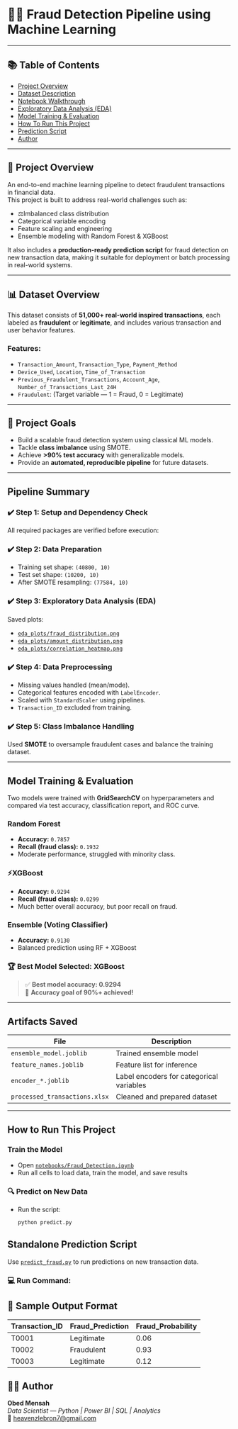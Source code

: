 # 🕵️‍♂️ Fraud Detection Pipeline using Machine Learning
---
## 📚 Table of Contents

- [Project Overview](https://github.com/Omensah-15/fraud-detection-pipeline/blob/main/README.md#-project-overview)
- [Dataset Description](https://github.com/Omensah-15/fraud-detection-pipeline/blob/main/README.md#-dataset-overview)
- [Notebook Walkthrough](https://github.com/Omensah-15/fraud-detection-pipeline/blob/main/README.md#-project-goals)
- [Exploratory Data Analysis (EDA)](https://github.com/Omensah-15/fraud-detection-pipeline/blob/main/README.md#%EF%B8%8F-step-3-exploratory-data-analysis-eda)
- [Model Training & Evaluation](https://github.com/Omensah-15/fraud-detection-pipeline/tree/main#-model-training--evaluation)
- [How To Run This Project](https://github.com/Omensah-15/fraud-detection-pipeline/blob/main/README.md#-how-to-run-this-project)
- [Prediction Script](https://github.com/Omensah-15/fraud-detection-pipeline/tree/main#-standalone-prediction-script)
- [Author](https://github.com/Omensah-15/fraud-detection-pipeline/blob/main/README.md#-author)
---
## 📌 Project Overview

An end-to-end machine learning pipeline to detect fraudulent transactions in financial data.  
This project is built to address real-world challenges such as:

- ⚖Imbalanced class distribution  
- Categorical variable encoding  
- Feature scaling and engineering  
- Ensemble modeling with Random Forest & XGBoost  

It also includes a **production-ready prediction script** for fraud detection on new transaction data, making it suitable for deployment or batch processing in real-world systems.

---

## 📊 Dataset Overview

This dataset consists of **51,000+ real-world inspired transactions**, each labeled as **fraudulent** or **legitimate**, and includes various transaction and user behavior features.

### Features:
- `Transaction_Amount`, `Transaction_Type`, `Payment_Method`
- `Device_Used`, `Location`, `Time_of_Transaction`
- `Previous_Fraudulent_Transactions`, `Account_Age`, `Number_of_Transactions_Last_24H`
- `Fraudulent`: (Target variable — 1 = Fraud, 0 = Legitimate)

---

## 🎯 Project Goals

- Build a scalable fraud detection system using classical ML models.
- Tackle **class imbalance** using SMOTE.
- Achieve **>90% test accuracy** with generalizable models.
- Provide an **automated, reproducible pipeline** for future datasets.

---

## Pipeline Summary

### ✔️ Step 1: Setup and Dependency Check
All required packages are verified before execution:


### ✔️ Step 2: Data Preparation
- Training set shape: `(40800, 10)`
- Test set shape: `(10200, 10)`
- After SMOTE resampling: `(77584, 10)`

### ✔️ Step 3: Exploratory Data Analysis (EDA)
Saved plots:
- [`eda_plots/fraud_distribution.png`](eda_plots/fraud_distribution.png)
- [`eda_plots/amount_distribution.png`](eda_plots/amount_distribution.png)
- [`eda_plots/correlation_heatmap.png`](eda_plots/correlation_heatmap.png)

### ✔️ Step 4: Data Preprocessing
- Missing values handled (mean/mode).
- Categorical features encoded with `LabelEncoder`.
- Scaled with `StandardScaler` using pipelines.
- `Transaction_ID` excluded from training.

### ✔️ Step 5: Class Imbalance Handling
Used **SMOTE** to oversample fraudulent cases and balance the training dataset.

---

## Model Training & Evaluation

Two models were trained with **GridSearchCV** on hyperparameters and compared via test accuracy, classification report, and ROC curve.

### Random Forest
- **Accuracy:** `0.7857`
- **Recall (fraud class):** `0.1932`
- Moderate performance, struggled with minority class.

### ⚡XGBoost
- **Accuracy:** `0.9294`
- **Recall (fraud class):** `0.0299`
- Much better overall accuracy, but poor recall on fraud.

### Ensemble (Voting Classifier)
- **Accuracy:** `0.9130`
- Balanced prediction using RF + XGBoost

### 🏆 Best Model Selected: **XGBoost**
> ✅ **Best model accuracy: 0.9294**  
> 🎯 **Accuracy goal of 90%+ achieved!**

---

## Artifacts Saved

| File | Description |
|------|-------------|
| `ensemble_model.joblib` | Trained ensemble model |
| `feature_names.joblib` | Feature list for inference |
| `encoder_*.joblib` | Label encoders for categorical variables |
| `processed_transactions.xlsx` | Cleaned and prepared dataset |

---

## How to Run This Project

### Train the Model
- Open [`notebooks/Fraud_Detection.ipynb`](https://github.com/Omensah-15/fraud-detection-pipeline/blob/c5878e97a5b62404becee0765b598dae8ab1fd87/notebooks/Fraud_Detection.ipynb)
- Run all cells to load data, train the model, and save results

### 🔍 Predict on New Data
- Run the script:
  ```bash
  python predict.py


## Standalone Prediction Script

Use [`predict_fraud.py`](scripts/predict_fraud.py) to run predictions on new transaction data.

### 💻 Run Command:


## 📄 Sample Output Format

| Transaction_ID | Fraud_Prediction | Fraud_Probability |
|----------------|------------------|-------------------|
| T0001          | Legitimate       | 0.06              |
| T0002          | Fraudulent       | 0.93              |
| T0003          | Legitimate       | 0.12              |


## 👨‍💻 Author

**Obed Mensah**  
*Data Scientist — Python | Power BI | SQL | Analytics*  
📧 [heavenzlebron7@gmail.com](mailto:heavenzlebron7@gmail.com)

